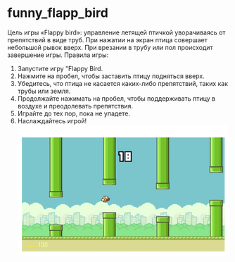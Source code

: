 # funny_flapp_bird
Цель игры «Flappy bird»: управление летящей птичкой уворачиваясь от препятствий в виде труб. При нажатии на экран птица совершает небольшой рывок вверх. При врезании в трубу или пол происходит завершение игры.
Правила игры:
1. Запустите игру "Flappy Bird.
2. Нажмите на пробел, чтобы заставить птицу подняться вверх.
3. Убедитесь, что птица не касается каких-либо препятствий, таких как трубы или земля.
4. Продолжайте нажимать на пробел, чтобы поддерживать птицу в воздухе и преодолевать препятствия.
5. Играйте до тех пор, пока не упадете.
6. Наслаждайтесь игрой!
![img](https://github.com/xxkliv/funny_flapp_bird/blob/master/scr.png)
